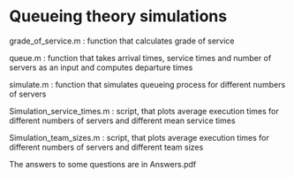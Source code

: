 # Queueing theory simulations

grade_of_service.m : function that calculates grade of service

queue.m : function that takes arrival times, service times and number of servers as an input and computes departure times

simulate.m : function that simulates queueing process for different numbers of servers

Simulation_service_times.m : script, that plots average execution times for different numbers of servers and different mean service times

Simulation_team_sizes.m : script, that plots average execution times for different numbers of servers and different team sizes

The answers to some questions are in Answers.pdf
